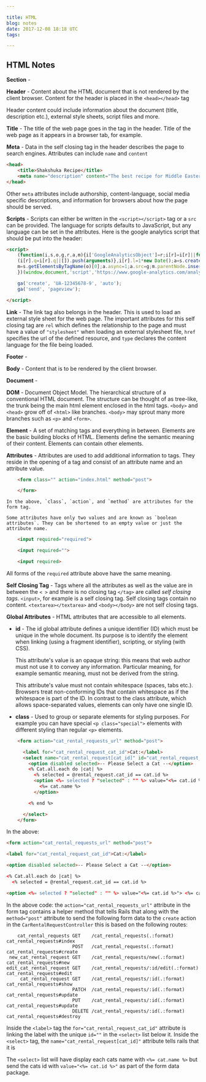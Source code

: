 ```yaml
---

title: HTML
blog: notes
date: 2017-12-08 18:18 UTC
tags: 

---
```




HTML Notes
----

**Section** -

**Header** - Content about the HTML document that is not rendered by the client browser. Content for the header is placed in the `<head></head>` tag

Header content could include information about the document (title, description etc.), external style sheets, script files and more.


**Title** - The title of the web page goes in the <title></title> tag in the header. Title of the web page as it appears in a browser tab, for example.


**Meta** - Data in the <meta> self closing tag in the header describes the page to search engines. Attributes can include `name` and `content`

```html
<head>
    <title>Shakshuka Recipe</title>
    <meta name="description" content="The best recipe for Middle Eastern Shakshuka, a cumin spiced tomato sauce with sautéd onions and chili peppers topped with poached eggs.">
</head>
```
Other `meta` attributes include authorship, content-language, social media specific descriptions, and information for browsers about how the page should be served.


**Scripts** - Scripts can either be written in the `<script></script>` tag or a `src` can be provided. The language for scripts defaults to JavaScript, but any language can be set in the attributes. Here is the google analytics script that should be put into the header:

```html
<script>
    (function(i,s,o,g,r,a,m){i['GoogleAnalyticsObject']=r;i[r]=i[r]||function(){
    (i[r].q=i[r].q||[]).push(arguments)},i[r].l=1*new Date();a=s.createElement(o),
    m=s.getElementsByTagName(o)[0];a.async=1;a.src=g;m.parentNode.insertBefore(a,m)
    })(window,document,'script','https://www.google-analytics.com/analytics.js','ga');

    ga('create', 'UA-12345678-9', 'auto');
    ga('send', 'pageview');

</script>
```

**Link** - The link tag also belongs in the header. This is used to load an external style sheet for the web page. The important attributes for this self closing tag are `rel` which defines the relationship to the page and must have a value of `"stylesheet"` when loading an external stylesheet file, `href` specifies the url of the defined resource, and `type` declares the content language for the file being loaded.


**Footer** -


**Body** - Content that is to be rendered by the client browser.


**Document** -


**DOM** - Document Object Model. The hierarchical structure of a conventional HTML document. The structure can be thought of as tree-like, the trunk being the main html element enclosed in the html tags. `<body>` and `<head>` grow off of `<html>` like branches. `<body>` may sprout many more branches such as `<p>` and `<form>`.


**Element** - A set of matching tags and everything in between. Elements are the basic building blocks of HTML. Elements define the semantic meaning of their content. Elements can contain other elements.


**Attributes** - Attributes are used to add additional information to tags. They reside in the opening of a tag and consist of an attribute name and an attribute value.
  
```html
    <form class="" action="index.html" method="post">

    </form>
```
    In the above, `class`, `action`, and `method` are attributes for the form tag.

    Some attributes have only two values and are known as `boolean attributes`. They can be shortened to an empty value or just the attribute name.
 
```html
    <input required="required">

    <input required="">

    <input required>
```
All forms of the `required` attribute above have the same meaning.


**Self Closing Tag** - Tags where all the attributes as well as the value are in between the `< >` and there is no closing tag `</tag>` are called *self closing tags*. `<input>`, for example is a self closing tag. Self closing tags contain no content. `<textarea></textarea>` and `<body></body>` are not self closing tags.


**Global Attributes** - HTML attributes that are accessible to all elements.

  * **id** - The id global attribute defines a unique identifier (ID) which must be unique in the whole document. Its purpose is to identify the element when linking (using a fragment identifier), scripting, or styling (with CSS).

      This attribute's value is an opaque string: this means that web author must not use it to convey any information. Particular meaning, for example semantic meaning, must not be derived from the string.
      
      This attribute's value must not contain whitespace (spaces, tabs etc.). Browsers treat non-conforming IDs that contain whitespace as if the whitespace is part of the ID. In contrast to the class attribute, which allows space-separated values, elements can only have one single ID.

  * **class** - Used to group or separate elements for styling purposes. For example you can have special `<p class="special">` elements with different styling than regular `<p>` elements.




```html
    <form action="cat_rental_requests_url" method="post">

      <label for="cat_rental_request_cat_id">Cat:</label>
      <select name="cat_rental_request[cat_id]" id="cat_rental_request_cat_id">
        <option disabled selected>-- Please Select a Cat --</option>
        <% Cat.all.each do |cat| %>
          <% selected = @rental_request.cat_id == cat.id %>
          <option <%= selected ? "selected" : "" %> value="<%= cat.id %>">
            <%= cat.name %>
          </option>

        <% end %>

      </select>
    </form>  
```
  
  In the above:
  
  ```html
  <form action="cat_rental_requests_url" method="post">
  ```

  ```html
  <label for="cat_rental_request_cat_id">Cat:</label>
  ```

  ```html
  <option disabled selected>-- Please Select a Cat --</option>
  ```

  ```html
  <% Cat.all.each do |cat| %>
    <% selected = @rental_request.cat_id == cat.id %>
  ```

  ```html
  <option <%= selected ? "selected" : "" %> value="<%= cat.id %>"> <%= cat.name %> </option>
  ```

  In the above code: the `action="cat_rental_requests_url"` attribute in the form tag contains a helper method that tells Rails that along with the `method="post"` attribute to send the following form data to the `create` action in the `CarRentalRequestController` this is based on the following routes:
 
  ```
      cat_rental_requests GET    /cat_rental_requests(.:format)          cat_rental_requests#index
                          POST   /cat_rental_requests(.:format)          cat_rental_requests#create
   new_cat_rental_request GET    /cat_rental_requests/new(.:format)      cat_rental_requests#new
  edit_cat_rental_request GET    /cat_rental_requests/:id/edit(.:format) cat_rental_requests#edit
       cat_rental_request GET    /cat_rental_requests/:id(.:format)      cat_rental_requests#show
                          PATCH  /cat_rental_requests/:id(.:format)      cat_rental_requests#update
                          PUT    /cat_rental_requests/:id(.:format)      cat_rental_requests#update
                          DELETE /cat_rental_requests/:id(.:format)      cat_rental_requests#destroy
  ```
  Inside the `<label>` tag the `for="cat_rental_request_cat_id"` attribute is linking the label with the unique `id=""` in the `<select>` list below it. Inside the `<select>` tag, the `name="cat_rental_request[cat_id]"` attribute tells rails that it is

  The `<select>` list will have display each cats name with `<%= cat.name %>` but send the cats id with `value="<%= cat.id %>"` as part of the form data package.
